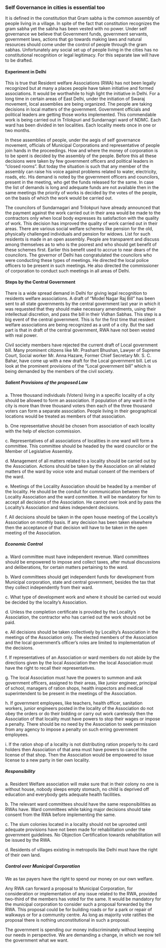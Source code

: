 ### Self Governance in cities is essential too

It is defined in the constitution that Gram sabha is the common assembly of people living in a village.  In spite of the fact that constitution recognizes the gram sabha yet the sabha has been vested with no power. Under self governance we believe that Government funds, government servants, government laws, actions that go towards making laws and natural resources should come under the control of people through the gram sabhas. Unfortunately any social set up of people living in the cities has no constitutional recognition or legal legitimacy. For this separate law will have to be drafted.

#### Experiment in Delhi

This is true that Resident welfare Associations (RWA) has not been legally recognized but at many a places people have taken initiative and formed associations. It would be worthwhile to high light the initiative in Delhi. For a long time in certain areas of East Delhi, under the initiation of Swaraj movement, local assemblies are being organized. The people are taking decisions in local matters of the government. Government officials and political leaders are getting those works implemented. This commendable work is being carried out in Trilokpuri and Sundarnagri ward of NDMC. Each ward has been divided in ten localities. Each locality meets once in one or two months.

In these assemblies of people, under the aegis of self governance movement, officials of Municipal Corporations and representative of people join hands in the proceedings. How and where the money of corporation is to be spent is decided by the assembly of the people. Before this all these decisions were taken by few government officers and political leaders in “closed rooms”.  But today the situation is such that any member of the assembly can raise his voice against problems related to water, electricity, roads, etc. His demand is noted by the government officers and councilors, present in the meeting, who get the funds released for the same. In case the list of demands is long and adequate funds are not available then in the same meetings the priority of works is decided by the votes of the people, on the basis of which the work would be carried out.

The councilors of Sundarnagari and Trilokpuri have already announced that the payment against the work carried out in their area would be made to the contractors only when local body expresses its satisfaction with the quality of work. This decision has improved the quality of work carried out in their areas.    There  are  various  social  welfare  schemes  like  pension  for  the  old,  physically  challenged individuals and pension for widows. List for such residents is made in an open assembly. People are transparent and discuss among themselves as to who is the poorest and who should get benefit of these schemes first. Earlier this benefit used to accrue to near dears of the councilors. The governor of Delhi has congratulated the councilors who were conducting these types of meetings. He directed the local police officers to be present in such meetings. He also directed the commissioner of corporation to conduct such meetings in all areas of Delhi.

#### Steps by the Central Government

There is a wide spread demand in Delhi for giving legal recognition to residents welfare associations. A draft of  “Model Nagar Raj Bill” has been sent to all state governments by the central government last year in which it was requested that they should make necessary amendments, using their intellectual discretion, and pass the bill in their Vidhan Sabhas. This step is a big event of the central government. This is for the first time that resident welfare associations are being recognized as a unit of a city. But the sad part is that in draft of the central government, RWA have not been vested with real power.

Civil society members have rejected the current draft of Local government bill. Many prominent citizens like Mr. Prashant Bhushan, Lawyer of Supreme Court, Social worker Mr. Anna Hazare, Former Chief Secretary Mr. S. C. Bahar, have come up with a new draft for the Local government bill. Let us look at the prominent provisions of the “Local government bill” which is being demanded by the members of the civil society.

##### Salient Provisions of the proposed Law

a. Three thousand individuals (Voters) living in a specific locality of a city should be allowed to form an association. If population of any ward in the city is more than three thousand voters then each of the three thousand voters can form a separate association. People living in their geographical locations would be treated as members of that association.

b. One representative should be chosen from association of each locality with the help of election commission.

c. Representatives of all associations of localities in one ward will form a committee. This
committee should be headed by the ward councilor or the Member of Legislative Assembly.

d. Management of all matters related to a locality should be carried out by the Association.
Actions should be taken by the Association on all related matters of the ward by voice vote
and mutual consent of the members of the ward.

e. Meetings of the Locality Association should be headed by a member of the locality. He should be the conduit for communication between the Locality Association and the ward committee. It will be mandatory for him to accept all decisions of the Association. He cannot over look and by pass the Locality’s Association and takes independent decisions.

f. All decisions should be taken in the open house meeting of the Locality’s Association on
monthly  basis.  If  any  decision  has  been  taken  elsewhere  then  the  acceptance  of  that decision will have to be taken in the open meeting of the Association.

##### Economic Control

a. Ward committee must have independent revenue. Ward committees should be empowered to impose and collect taxes, after mutual discussions and deliberations, for certain matters pertaining to the ward.

b. Ward   committees   should   get   independent   funds   for   development   from   Municipal corporation, state and central government, besides the tax that they collect independently from their ward.

c. What type of development work and where it should be carried out would be decided by the locality’s Association.

d. Unless the completion certificate is provided by the Locality’s Association, the contractor
who has carried out the work should not be paid.

e. All decisions should be taken collectively by Locality’s Association in the meetings of the Association only. The elected members of the Association and the local government’s officer’s roles are limited to implementation of the decisions.

f. If representatives of an Association or ward members do not abide by the directions given by the local Association then the local Association must have the right to recall their representatives.

g. The  local  Association  must  have  the  powers  to  summon  and  ask  government  officers, assigned to their areas, like junior engineer, principal of school, managers of ration shops, health inspectors and medical superintendent to be present in the meetings of the Association.

h. If government employees, like teachers, health officer, sanitation workers, junior engineers posted in the locality of the Association do not obey the orders or do their bidding or carry out work carelessly then the Association of that locality must have powers to stop their wages or impose a penalty. There should be no need by the Association to seek permission from any agency to impose a penalty on such erring government employees.

i. If the ration shop of a locality is not distributing ration properly to its card holders then Association of that area must have powers to cancel the license of that shop. Then the Association would be empowered to issue license to a new party in tier own locality.

##### Responsibility

a. Resident Welfare association will make sure that in their colony no one is without house, nobody sleeps empty stomach, no child is deprived off education and everybody gets adequate health facilities.

b. The relevant ward committees should have the same responsibilities as RWAs have. Ward
committees  while  taking  major  decisions  should  take  consent  from  the  RWA  before implementing the same.

c. The slum colonies located in a locality should not be uprooted until adequate provisions have  not  been made  for rehabilitation under  the government  guidelines.  No Objection Certification towards rehabilitation will be issued by the RWA.

d. Residents of villages existing in metropolis like Delhi must have the right of their own land.

##### Control over Municipal Corporation

We as tax payers have the right to spend our money on our own welfare.

Any RWA can forward a proposal to Municipal Corporation, for consideration or implementation of any issue related to the RWA, provided two-third of the members has voted for the same. It would be mandatory for the municipal corporation to consider such a proposal forwarded by the RWA. This proposal could be for building roads or for a park or repair of walkways or for a community centre. As long as majority vote ratifies the proposal there is nothing unconstitutional in such a proposal.

The government is spending our money indiscriminately without keeping our needs in perspective. We are demanding a change, in which we now tell the government what we want.